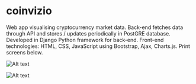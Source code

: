 # coinvizio
Web app visualising cryptocurrency market data. Back-end fetches data through API and stores / updates periodically in PostGRE database. Developed in Django Python framework for back-end. Front-end technologies: HTML, CSS, JavaScript using Bootstrap, Ajax, Charts.js. Print screens below.

![Alt text](https://user-images.githubusercontent.com/29694491/29576282-8eebd6d6-8767-11e7-8697-85e4dbcf90ff.png "Optional title")

![Alt text](https://user-images.githubusercontent.com/29694491/29576283-8eedaa4c-8767-11e7-8657-468a1f830fe6.png "Optional title")
